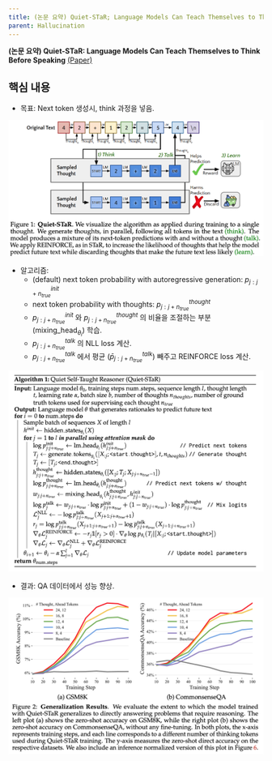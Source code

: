 ```yaml
---
title: (논문 요약) Quiet-STaR; Language Models Can Teach Themselves to Think Before Speaking
parent: Hallucination
---
```


**(논문 요약) Quiet-STaR: Language Models Can Teach Themselves to Think Before Speaking** [(Paper)](https://arxiv.org/pdf/2403.09629.pdf)


## 핵심 내용
- 목표: Next token 생성시, think 과정을 넣음.
<img src="/data/papers/quiet-star/overview.png" width="800" />

- 알고리즘: 
  - (default) next token probability with autoregressive generation: $p_{j:j+n_{true}}^{init}$
  - next token probability with thoughts: $p_{j:j+n_{true}}^{thought}$
  - $p_{j:j+n_{true}}^{init}$ 와 $p_{j:j+n_{true}}^{thought}$ 의 비율을 조절하는 부분 (mixing_head$_{\theta_i}$) 학습.
  - $p_{j:j+n_{true}}^{talk}$ 의 NLL loss 계산.
  - $p_{j:j+n_{true}}^{talk}$ 에서 평균 ($\bar p_{j:j+n_{true}}^{talk}$) 빼주고 REINFORCE loss 계산.
<img src="/data/papers/quiet-star/algorithm.png" width="800" />

- 결과: QA 데이터에서 성능 향상.
<img src="/data/papers/quiet-star/result.png" width="800" />
